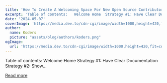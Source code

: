 ```yaml
---
title: 'How To Create A Welcoming Space For New Open Source Contributors'
excerpt: 'Table of contents:   Welcome Home  Strategy #1: Have Clear Documentation   Strategy #2: Show...'
date: '2024-05-07'
coverImage: 'https://media.dev.to/cdn-cgi/image/width=1000,height=420,fit=cover,gravity=auto,format=auto/https%3A%2F%2Fdev-to-uploads.s3.amazonaws.com%2Fuploads%2Farticles%2Fi61gi7e5jxkj576fg4kq.png'
author:
  name: Koders
  picture: "assets/blog/authors/koders.png"
ogImage:
  url: 'https://media.dev.to/cdn-cgi/image/width=1000,height=420,fit=cover,gravity=auto,format=auto/https%3A%2F%2Fdev-to-uploads.s3.amazonaws.com%2Fuploads%2Farticles%2Fi61gi7e5jxkj576fg4kq.png'
---
```


Table of contents:   Welcome Home  Strategy #1: Have Clear Documentation   Strategy #2: Show...

[Read more](https://dev.to/opensauced/how-to-create-a-welcoming-space-for-new-open-source-contributors-25fd)
